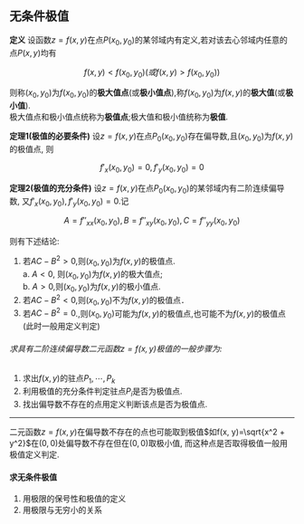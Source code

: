 ## 无条件极值

**定义**
设函数$z=f(x, y)$在点$P(x_0, y_0)$的某邻域内有定义,若对该去心邻域内任意的点$P(x,y)$均有

$$
f(x,y)< f(x_0, y_0)(或f(x, y)> f(x_0 ,y_0))
$$

则称$(x_0, y_0)$为$f(x_0, y_0)$的**极大值点**(或**极小值点**),称$f(x_0, y_0)$为$f(x,y)$的**极大值**(或**极小值**). <BR>
极大值点和极小值点统称为**极值点**;极大值和极小值统称为**极值**.

**定理1(极值的必要条件)**
设$z=f(x,y)$在点$P_0(x_0, y_0)$存在偏导数,且$(x_0, y_0)$为$f(x, y)$的极值点, 则

$$
f'_x(x_0, y_0)=0, f'_y(x_0, y_0)=0
$$

**定理2(极值的充分条件)**
设$z= f(x,y)$在点$P_0(x_0, y_0)$的某邻域内有二阶连续偏导数, 又$f'_x(x_0, y_0), f'_y(x_0, y_0)=0$.记

$$
A=f''_{xx}(x_0, y_0), B=f''_{xy}(x_0, y_0), C=f''_{yy}(x_0, y_0)
$$

则有下述结论:

1. 若$AC-B^2> 0$,则$(x_0, y_0)$为$f(x, y)$的极值点. <BR>
   a. $A<0$, 则$(x_0, y_0)$为$f(x, y)$的极大值点; <BR>
   b. $A>0$,则$(x_0, y_0)$为$f(x, y)$的极小值点.
2. 若$AC-B^2< 0$,则$(x_0, y_0)$不为$f(x, y)$的极值点．
3. 若$AC-B^2=0$.,则$(x_0, y_0)$可能为$f(x, y)$的极值点,也可能不为$f(x,y)$的极值点(此时一般用定义判定)

###### 求具有二阶连续偏导数二元函数$z=f(x,y)$极值的一般步骤为:

1. 求出$f(x, y)$的驻点$P_1, \cdots, P_k$
2. 利用极值的充分条件判定驻点$P_i$是否为极值点.
3. 找出偏导数不存在的点用定义判断该点是否为极值点.

---

二元函数$z=f(x, y)$在偏导数不存在的点也可能取到极值$如f(x, y)=\sqrt{x^2 + y^2}$在$(0,0)$处偏导数不存在但在$(0,0)$取极小值, 而这种点是否取得极值一般用极值定义判定.

#### 求无条件极值

1. 用极限的保号性和极值的定义
2. 用极限与无穷小的关系
